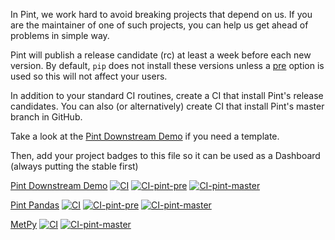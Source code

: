In Pint, we work hard to avoid breaking projects that depend on us.
If you are the maintainer of one of such projects, you can
help us get ahead of problems in simple way.

Pint will publish a release candidate (rc) at least a week before each new
version. By default, `pip` does not install these versions unless a
[pre](https://pip.pypa.io/en/stable/cli/pip_install/#cmdoption-pre) option
is used so this will not affect your users.

In addition to your standard CI routines, create a CI that install Pint's
release candidates. You can also (or alternatively) create CI that install
Pint's master branch in GitHub.

Take a look at the [Pint Downstream Demo](https://github.com/hgrecco/pint-downstream-demo)
if you need a template.

Then, add your project badges to this file so it can be used as a Dashboard (always putting the stable first)

[Pint Downstream Demo](https://github.com/hgrecco/pint-downstream-demo)
[![CI](https://github.com/hgrecco/pint-downstream-demo/actions/workflows/ci.yml/badge.svg)](https://github.com/hgrecco/pint-downstream-demo/actions/workflows/ci.yml)
[![CI-pint-pre](https://github.com/hgrecco/pint-downstream-demo/actions/workflows/ci-pint-pre.yml/badge.svg)](https://github.com/hgrecco/pint-downstream-demo/actions/workflows/ci-pint-pre.yml)
[![CI-pint-master](https://github.com/hgrecco/pint-downstream-demo/actions/workflows/ci-pint-master.yml/badge.svg)](https://github.com/hgrecco/pint-downstream-demo/actions/workflows/ci-pint-master.yml)

[Pint Pandas](https://github.com/hgrecco/pint-pandas)
[![CI](https://github.com/hgrecco/pint-pandas/actions/workflows/ci.yml/badge.svg)](https://github.com/hgrecco/pint-pandas/actions/workflows/ci.yml)
[![CI-pint-pre](https://github.com/hgrecco/pint-pandas/actions/workflows/ci-pint-pre.yml/badge.svg)](https://github.com/hgrecco/pint-pandas/actions/workflows/ci-pint-pre.yml)
[![CI-pint-master](https://github.com/hgrecco/pint-pandas/actions/workflows/ci-pint-master.yml/badge.svg)](https://github.com/hgrecco/pint-pandas/actions/workflows/ci-pint-master.yml)

[MetPy](https://github.com/Unidata/MetPy)
[![CI](https://github.com/Unidata/MetPy/actions/workflows/tests-pypi.yml/badge.svg)](https://github.com/Unidata/MetPy/actions/workflows/tests-pypi.yml)
[![CI-pint-master](https://github.com/Unidata/MetPy/actions/workflows/nightly-builds.yml/badge.svg)](https://github.com/Unidata/MetPy/actions/workflows/nightly-builds.yml)
